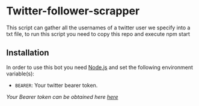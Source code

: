 # Twitter-follower-scrapper

This script can gather all the usernames of a twitter user we specify
into a txt file, to run this script you need to copy this repo
and execute npm start

## Installation

In order to use this bot you need [Node.js](https://nodejs.org/es/download/current/) and set the following environment variable(s):

* `BEARER`: Your twitter bearer token. 

*Your Bearer token can be obtained here [here](https://developer.twitter.com/apps)*